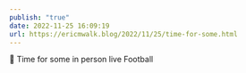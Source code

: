 ```yaml
---
publish: "true"
date: 2022-11-25 16:09:19
url: https://ericmwalk.blog/2022/11/25/time-for-some.html
---
```

<div xmlns="http://www.w3.org/1999/xhtml">
<p>🏈 Time for some in person live Football</p>
</div>